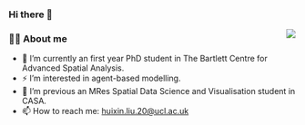 ### Hi there 👋


<img align="right" src="https://github-readme-stats.vercel.app/api?username=Huixin-coder&show_icons=true&count_private=true&hide_border=true&cache_seconds=1900"/>

### 👨‍🚒 About me

- 🌱 I’m currently an first year PhD student in The Bartlett Centre for Advanced Spatial Analysis.
- ⚡ I’m interested in agent-based modelling.
- 🔭 I’m previous an MRes Spatial Data Science and Visualisation student in CASA.
- 📫 How to reach me: huixin.liu.20@ucl.ac.uk
